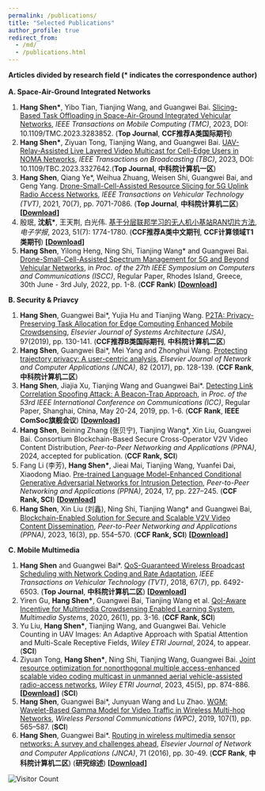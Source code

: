 ```yaml
---
permalink: /publications/
title: "Selected Publications"
author_profile: true
redirect_from: 
  - /md/
  - /publications.html
---
```


**Articles divided by research field (\* indicates the correspondence author)**<br/><br/>
**A. Space-Air-Ground Integrated Networks**  
1. **Hang Shen\***, Yibo Tian, Tianjing Wang, and Guangwei Bai. [Slicing-Based Task Offloading in Space-Air-Ground Integrated Vehicular Networks](https://ieeexplore.ieee.org/document/10145842), *IEEE Transactions on Mobile Computing (TMC)*, 2023, DOI: 10.1109/TMC.2023.3283852. (**Top Journal**, **CCF推荐A类国际期刊**)
2. **Hang Shen\***, Ziyuan Tong, Tianjing Wang, and Guangwei Bai. [UAV-Relay-Assisted Live Layered Video Multicast for Cell-Edge Users in NOMA Networks](https://ieeexplore.ieee.org/document/10314431), *IEEE Transactions on Broadcasting (TBC)*, 2023, DOI: 10.1109/TBC.2023.3327642.(**Top Journal**, **中科院计算机一区**)
3. **Hang Shen**, Qiang Ye\*, Weihua Zhuang, Weisen Shi, Guangwei Bai, and Geng Yang. [Drone-Small-Cell-Assisted Resource Slicing for 5G Uplink Radio Access Networks](https://ieeexplore.ieee.org/document/9440683),  *IEEE Transactions on Vehicular Technology (TVT)*, 2021, 70(7), pp. 7071-7086. (**Top Journal**, **中科院计算机二区**) **[[Download](http://shen-hang.github.io/files/TVT2021.pdf)]** 
4. 殷珉, **沈航\***, 王天荆, 白光伟. [基于分层联邦学习的无人机小基站RAN切片方法](https://www.ejournal.org.cn/CN/10.12263/DZXB.20221083), *电子学报*, 2023, 51(7): 1774-1780. (**CCF推荐A类中文期刊**, **CCF计算领域T1类期刊**) **[[Download](http://shen-hang.github.io/files/电子学报2023.pdf)]** 
5. **Hang Shen**, Yilong Heng, Ning Shi, Tianjing Wang\* and Guangwei Bai.  [Drone-Small-Cell-Assisted Spectrum Management for 5G and Beyond Vehicular Networks](https://ieeexplore.ieee.org/abstract/document/9912871), in *Proc. of the 27th IEEE Symposium on Computers and Communications (ISCC)*, Regular Paper, Rhodes Island, Greece, 30th June - 3rd July, 2022, pp. 1-8.  (**CCF Rank**) **[[Download](http://shen-hang.github.io/files/ISCC2022.pdf)]**

**B. Security & Priavcy**
1. **Hang Shen**, Guangwei Bai\*, Yujia Hu and Tianjing Wang. [P2TA: Privacy-Preserving Task Allocation for Edge Computing Enhanced Mobile Crowdsensing](https://www.sciencedirect.com/science/article/pii/S138376211830451X), *Elsevier Journal of Systems Architecture (JSA)*, 97(2019), pp. 130-141. (**CCF推荐B类国际期刊**, **中科院计算机二区**)
2. **Hang Shen**, Guangwei Bai\*, Mei Yang and Zhonghui Wang. [Protecting trajectory privacy: A user-centric analysis](https://www.sciencedirect.com/science/article/pii/S1084804517300413), *Elsevier Journal of Network and Computer Applications (JNCA)*, 82 (2017), pp. 128-139. (**CCF Rank**, **中科院计算机二区**)
3. **Hang Shen**, Jiajia Xu, Tianjing Wang and Guangwei Bai\*. [Detecting Link Correlation Spoofing Attack: A Beacon-Trap Approach](https://ieeexplore.ieee.org/document/8761835), in *Proc. of the 53rd IEEE International Conference on Communications (ICC)*,  Regular Paper, Shanghai, China, May 20-24, 2019, pp. 1-6. (**CCF Rank**, **IEEE ComSoc旗舰会议**) **[[Download](http://shen-hang.github.io/files/ICC2019.pdf)]**
4. **Hang Shen**, Beining Zhang (张贝宁), Tianjing Wang\*, Xin Liu, Guangwei Bai. Consortium Blockchain-Based Secure Cross-Operator V2V Video Content Distribution, *Peer-to-Peer Networking and Applications (PPNA)*, 2024, accepted for publication. (**CCF Rank, SCI**)
5. Fang Li (李芳), **Hang Shen\***, Jieai Mai, Tianjing Wang, Yuanfei Dai, Xiaodong Miao. [Pre-trained Language Model-Enhanced Conditional Generative Adversarial Networks for Intrusion Detection](https://link.springer.com/article/10.1007/s12083-023-01595-6),  *Peer-to-Peer Networking and Applications (PPNA)*, 2024, 17, pp. 227–245. (**CCF Rank, SCI**) **[[Download](http://shen-hang.github.io/files/PPNA2024.pdf)]**
6. **Hang Shen**, Xin Liu (刘鑫), Ning Shi, Tianjing Wang* and Guangwei Bai, [Blockchain-Enabled Solution for Secure and Scalable V2V Video Content Dissemination](https://link.springer.com/article/10.1007/s12083-022-01432-2), *Peer-to-Peer Networking and Applications (PPNA)*, 2023, 16(3), pp. 554–570. (**CCF Rank, SCI**)  **[[Download](http://shen-hang.github.io/files/PPNA2023.pdf)]**
 
**C. Mobile Multimedia**

1. **Hang Shen** and Guangwei Bai\*. [QoS-Guaranteed Wireless Broadcast Scheduling with Network Coding and Rate Adaptation](http://ieeexplore.ieee.org/abstract/document/8291004/), *IEEE Transactions on Vehicular Technology (TVT)*, 2018, 67(7), pp. 6492-6503. (**Top Journal**, **中科院计算机二区**) **[[Download](http://shen-hang.github.io/files/TVT2018.pdf)]** 
2. Yiren Gu, **Hang Shen\***, Guangwei Bai, Tianjing Wang et al. [QoI-Aware Incentive for Multimedia Crowdsensing Enabled Learning System](https://link.springer.com/article/10.1007/s00530-019-00616-w), *Multimedia Systems*, 2020, 26(1), pp. 3-16. (**CCF Rank, SCI**)
3. Yu Liu, **Hang Shen\***, Tianjing Wang, and Guangwei Bai. Vehicle Counting in UAV Images: An Adaptive Approach with Spatial Attention and Multi-Scale Receptive Fields, *Wiley ETRI Journal*, 2024, to appear. (**SCI**)
4. Ziyuan Tong, **Hang Shen\***, Ning Shi, Tianjing Wang, Guangwei Bai. [Joint resource optimization for nonorthogonal multiple access-enhanced scalable video coding multicast in unmanned aerial vehicle-assisted radio-access networks](https://onlinelibrary.wiley.com/doi/10.4218/etrij.2022-0136), *Wiley ETRI Journal*, 2023, 45(5), pp. 874-886.**[[Download](http://shen-hang.github.io/files/ETRI2023.pdf)]** (**SCI**)
5. **Hang Shen**, Guangwei Bai\*, Junyuan Wang and Lu Zhao. [WGM: Wavelet-Based Gamma Model for Video Traffic in Wireless Multi-hop Networks](https://link.springer.com/article/10.1007/s11277-019-06289-y), *Wireless Personal Communications (WPC)*, 2019, 107(1), pp. 565–587. (**SCI**)
6. **Hang Shen**, Guangwei Bai\*. [Routing in wireless multimedia sensor networks: A survey and challenges ahead](https://www.sciencedirect.com/science/article/pii/S1084804516301102), *Elsevier Journal of Network and Computer Applications (JNCA)*, 71 (2016), pp. 30-49. (**CCF Rank**, **中科院计算机二区**) (**研究综述**) **[[Download](http://shen-hang.github.io/files/JNCA2016.pdf)]** 

![Visitor Count](https://profile-counter.glitch.me/shen-hang/count.svg)